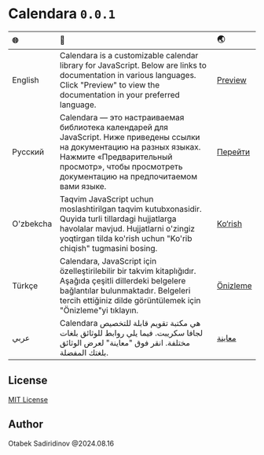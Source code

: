 # Calendara `0.0.1`


|🌐|📝|🌏|
|:---|:---|:---|
|English|Calendara is a customizable calendar library for JavaScript. Below are links to documentation in various languages. Click "Preview" to view the documentation in your preferred language.|[Preview](https://your-domain.com/docs/en/)|
|Русский|Calendara — это настраиваемая библиотека календарей для JavaScript. Ниже приведены ссылки на документацию на разных языках. Нажмите «Предварительный просмотр», чтобы просмотреть документацию на предпочитаемом вами языке.|[Перейти](https://your-domain.com/docs/ru/)|
|O'zbekcha|Taqvim JavaScript uchun moslashtirilgan taqvim kutubxonasidir. Quyida turli tillardagi hujjatlarga havolalar mavjud. Hujjatlarni o'zingiz yoqtirgan tilda ko'rish uchun "Ko'rib chiqish" tugmasini bosing.|[Ko‘rish](https://your-domain.com/docs/uz/)|
| Türkçe | Calendara, JavaScript için özelleştirilebilir bir takvim kitaplığıdır. Aşağıda çeşitli dillerdeki belgelere bağlantılar bulunmaktadır. Belgeleri tercih ettiğiniz dilde görüntülemek için "Önizleme"yi tıklayın. | [Önizleme](https://your-domain.com/docs/tr/) |
| عربي | Calendara هي مكتبة تقويم قابلة للتخصيص لجافا سكريبت. فيما يلي روابط للوثائق بلغات مختلفة. انقر فوق "معاينة" لعرض الوثائق بلغتك المفضلة. | [معاينة](https://your-domain.com/docs/ar/) |


## License

[MIT License](LICENSE.txt)

## Author

Otabek Sadiridinov @2024.08.16
